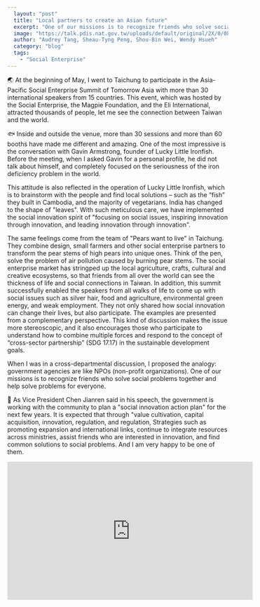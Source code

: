 ```yaml
---
  layout: "post"
  title: "Local partners to create an Asian future"
  excerpt: "One of our missions is to recognize friends who solve social problems together and help solve problems for everyone."
  image: "https://talk.pdis.nat.gov.tw/uploads/default/original/2X/0/08b38a4651ca9cf8163529894a98ad0627de97f5.jpg"
  author: "Audrey Tang, Sheau-Tyng Peng, Shou-Bin Wei, Wendy Hsueh"
  category: "blog"
  tags: 
    - "Social Enterprise"
---
```



 🌏 At the beginning of May, I went to Taichung to participate in the Asia-Pacific Social Enterprise Summit of Tomorrow Asia with more than 30 international speakers from 15 countries. This event, which was hosted by the Social Enterprise, the Magpie Foundation, and the Eli International, attracted thousands of people, let me see the connection between Taiwan and the world. 

🐟 Inside and outside the venue, more than 30 sessions and more than 60 booths have made me different and amazing. One of the most impressive is the conversation with Gavin Armstrong, founder of Lucky Little Ironfish. Before the meeting, when I asked Gavin for a personal profile, he did not talk about himself, and completely focused on the seriousness of the iron deficiency problem in the world. 

 This attitude is also reflected in the operation of Lucky Little Ironfish, which is to brainstorm with the people and find local solutions – such as the “fish” they built in Cambodia, and the majority of vegetarians. India has changed to the shape of &quot;leaves&quot;. With such meticulous care, we have implemented the social innovation spirit of &quot;focusing on social issues, inspiring innovation through innovation, and leading innovation through innovation&quot;. 

 The same feelings come from the team of &quot;Pears want to live&quot; in Taichung. They combine design, small farmers and other social enterprise partners to transform the pear stems of high pears into unique ones. Think of the pen, solve the problem of air pollution caused by burning pear stems. The social enterprise market has stringped up the local agriculture, crafts, cultural and creative ecosystems, so that friends from all over the world can see the thickness of life and social connections in Taiwan. In addition, this summit successfully enabled the speakers from all walks of life to come up with social issues such as silver hair, food and agriculture, environmental green energy, and weak employment. They not only shared how social innovation can change their lives, but also participate. The examples are presented from a complementary perspective. This kind of discussion makes the issue more stereoscopic, and it also encourages those who participate to understand how to combine multiple forces and respond to the concept of “cross-sector partnership” (SDG 17.17) in the sustainable development goals. 

 When I was in a cross-departmental discussion, I proposed the analogy: government agencies are like NPOs (non-profit organizations). One of our missions is to recognize friends who solve social problems together and help solve problems for everyone. 

🌄 As Vice President Chen Jianren said in his speech, the government is working with the community to plan a &quot;social innovation action plan&quot; for the next few years. It is expected that through &quot;value cultivation, capital acquisition, innovation, regulation, and regulation, Strategies such as promoting expansion and international links, continue to integrate resources across ministries, assist friends who are interested in innovation, and find common solutions to social problems. And I am very happy to be one of them. 

 <center><iframe width="560" height="315" src="https://www.youtube-nocookie.com/embed/QtykZeZRe88" frameborder="0" allow="autoplay; encrypted-media" allowfullscreen></iframe></center> 
